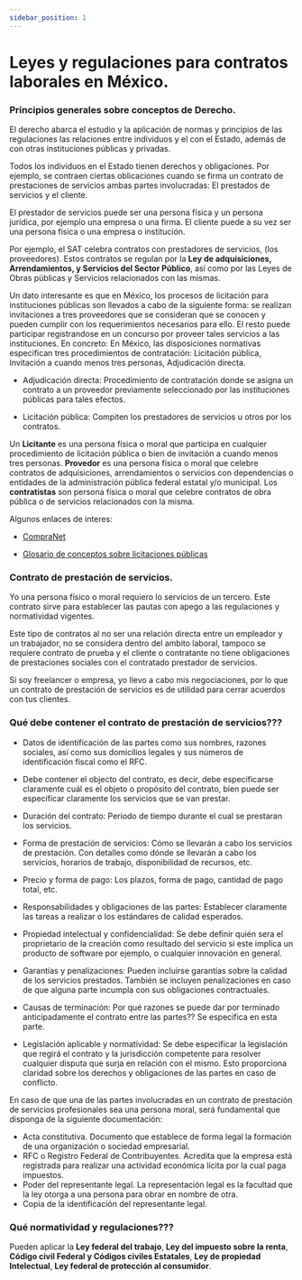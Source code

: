```yaml
---
sidebar_position: 1
---
```


# Leyes y regulaciones para contratos laborales en México.

### Principios generales sobre conceptos de Derecho.
El derecho abarca el estudio y la aplicación de normas y principios de las regulaciones las relaciones entre individuos y el con el Estado, además de con otras instituciones públicas y privadas. 

Todos los individuos en el Estado tienen derechos y obligaciones. Por ejemplo, se contraen ciertas oblicaciones cuando se firma un contrato de prestaciones de servicios ambas partes involucradas: El prestados de servicios y el cliente. 

El prestador de servicios puede ser una persona física y un persona jurídica, por ejemplo una empresa o una firma.
El cliente puede a su vez ser una persona física o una empresa o institución. 

Por ejemplo, el SAT celebra contratos con prestadores de servicios, (los proveedores). Estos contratos se regulan por la **Ley de adquisiciones, Arrendamientos, y Servicios del Sector Público**, así como por las Leyes de Obras públicas y Servicios relacionados con las mismas. 

Un dato interesante es que en México, los procesos de licitación para instituciones públicas son llevados a cabo de la siguiente forma: se realizan invitaciones a tres proveedores que se consideran que se conocen y pueden cumplir con los requerimientos necesarios para ello. El resto puede participar registrandose en un concurso por proveer tales servicios a las instituciones.
En concreto:
En México, las disposiciones normativas especifican tres procedimientos de contratación: Licitación pública, Invitación a cuando menos tres personas, Adjudicación directa.

+ Adjudicación directa: Procedimiento de contratación donde se asigna un contrato a un proveedor previamente seleccionado por las instituciones públicas para tales efectos.

+ Licitación pública: Compiten los prestadores de servicios u otros por los contratos.

Un **Licitante** es una persona física o moral que participa en cualquier procedimiento de licitación pública o bien de invitación a cuando menos tres personas. **Provedor** es una persona física o moral que celebre contratos de adquisiciones, arrendamientos o servicios con dependencias o entidades de la administración pública federal estatal y/o municipal. Los **contratistas** son persona física o moral que celebre contratos de obra pública o de servicios relacionados con la misma.

Algunos enlaces de interes: 

+ [CompraNet](https://upcp-compranet.hacienda.gob.mx/informacion_ayuda/licitantesyempresas.html)


+ [Glosario de conceptos sobre licitaciones públicas](https://micrositios.inai.org.mx/contratacionespublicas/?page_id=1652)


### Contrato de prestación de servicios.

Yo una persona físico o moral requiero lo servicios de un tercero. Este contrato sirve para establecer las pautas con apego a las regulaciones y normatividad vigentes.

Este tipo de contratos al no ser una relación directa entre un empleador y un trabajador, no se considera dentro del ambito laboral, tampoco se requiere contrato de prueba y el cliente o contratante no tiene obligaciones de prestaciones sociales con el contratado prestador de servicios.

Si soy freelancer o empresa, yo llevo a cabo mis negociaciones, por lo que un contrato de prestación de servicios es de utilidad para cerrar acuerdos con tus clientes.

### Qué debe contener el contrato de prestación de servicios???
+ Datos de identificación de las partes como sus nombres, razones sociales, así como sus domicilios legales y sus números de identificación fiscal como el RFC.

+ Debe contener el objecto del contrato, es decir, debe especificarse claramente cuál es el objeto o propósito del contrato, bien puede ser especificar claramente los servicios que se van prestar.

+ Duración del contrato: Periodo de tiempo durante el cual se prestaran los servicios.

+ Forma de prestación de servicios: Cómo se llevarán a cabo los servicios de prestación. Con detalles como dónde se llevarán a cabo los servicios, horarios de trabajo, disponibilidad de recursos, etc.

+ Precio y forma de pago: Los plazos, forma de pago, cantidad de pago total, etc.

+ Responsabilidades y obligaciones de las partes: Establecer claramente las tareas a realizar o los estándares de calidad esperados.

+ Propiedad intelectual y confidencialidad: Se debe definir quién sera el proprietario de la creación como resultado del servicio si este implica un producto de software por ejemplo, o cualquier innovación en general.

+ Garantías y penalizaciones: Pueden incluirse garantías sobre la calidad de los servicios prestados. También se incluyen penalizaciones en caso de que alguna parte incumpla con sus obligaciones contractuales.

+ Causas de terminación: Por qué razones se puede dar por terminado anticipadamente el contrato entre las partes?? Se especifica en esta parte.

+ Legislación aplicable y normatividad: Se debe especificar la legislación que regirá el contrato y la jurisdicción competente para resolver cualquier disputa que surja en relación con el mismo. Esto proporciona claridad sobre los derechos y obligaciones de las partes en caso de conflicto.

En caso de que una de las partes involucradas en un contrato de prestación de servicios profesionales sea una persona moral, será fundamental que disponga de la siguiente documentación:

+ Acta constitutiva. Documento que establece de forma legal la formación de una organización o sociedad empresarial.
+ RFC o Registro Federal de Contribuyentes. Acredita que la empresa está registrada para realizar una actividad económica lícita por la cual paga impuestos.
+ Poder del representante legal. La representación legal es la facultad que la ley otorga a una persona para obrar en nombre de otra.
+ Copia de la identificación del representante legal.

### Qué normatividad y regulaciones???
Pueden aplicar la **Ley federal del trabajo**, **Ley del impuesto sobre la renta**, **Código civil Federal y Códigos civiles Estatales**, **Ley de propiedad Intelectual**, **Ley federal de protección al consumidor**. 




